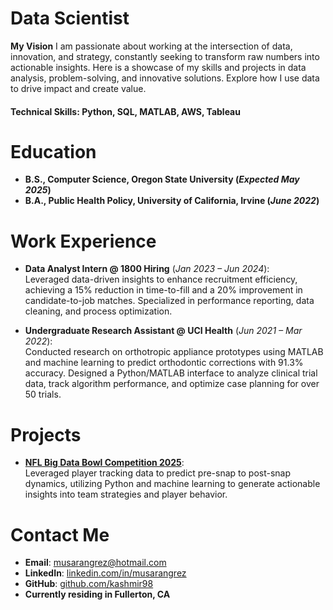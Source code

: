 # Data Scientist 

**My Vision**
I am passionate about working at the intersection of data, innovation, and strategy, constantly seeking to transform raw numbers into actionable insights. Here is a showcase of my skills and projects in data analysis, problem-solving, and innovative solutions. Explore how I use data to drive impact and create value.

#### Technical Skills: Python, SQL, MATLAB, AWS, Tableau

# Education
  - **B.S., Computer Science, Oregon State University (_Expected May 2025_)**
  - **B.A., Public Health Policy, University of California, Irvine (_June 2022_)**

# Work Experience
  - **Data Analyst Intern @ 1800 Hiring** (_Jan 2023 – Jun 2024_):  
    Leveraged data-driven insights to enhance recruitment efficiency, achieving a 15% reduction in time-to-fill and a 20% improvement in candidate-to-job matches. Specialized in performance reporting, data cleaning, and          process optimization.

  - **Undergraduate Research Assistant @ UCI Health** (_Jun 2021 – Mar 2022_):  
    Conducted research on orthotropic appliance prototypes using MATLAB and machine learning to predict orthodontic corrections with 91.3% accuracy. Designed a Python/MATLAB interface to analyze clinical trial data, track         algorithm performance, and optimize case planning for over 50 trials.

# Projects
  - **[NFL Big Data Bowl Competition 2025](https://github.com/kashmir98/NFL-Big-Data-Bowl-2025)**:  
    Leveraged player tracking data to predict pre-snap to post-snap dynamics, utilizing Python and machine learning to generate actionable insights into team strategies and player behavior.

# Contact Me
  - **Email**: [musarangrez@hotmail.com](mailto:musarangrez@hotmail.com)
  - **LinkedIn**: [linkedin.com/in/musarangrez](https://linkedin.com/in/musarangrez)
  - **GitHub**: [github.com/kashmir98](https://github.com/kashmir98)
  - **Currently residing in Fullerton, CA**

